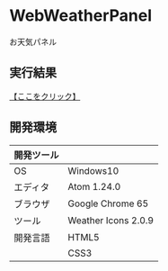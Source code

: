 # WebWeatherPanel
お天気パネル

## 実行結果
[【ここをクリック】](https://xekid78.github.io/WebSideMenu/)
  
## 開発環境
| 開発ツール |  |
|:-|:-|
| OS | Windows10 |
| エディタ | Atom 1.24.0 |
| ブラウザ | Google Chrome 65 |
| ツール | Weather Icons 2.0.9 |
| 開発言語 | HTML5 |
| | CSS3 |
